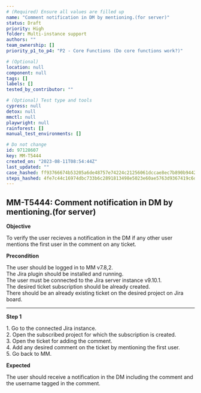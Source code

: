 ```yaml
---
# (Required) Ensure all values are filled up
name: "Comment notification in DM by mentioning.(for server)"
status: Draft
priority: High
folder: Multi-instance support
authors: ""
team_ownership: []
priority_p1_to_p4: "P2 - Core Functions (Do core functions work?)"

# (Optional)
location: null
component: null
tags: []
labels: []
tested_by_contributor: ""

# (Optional) Test type and tools
cypress: null
detox: null
mmctl: null
playwright: null
rainforest: []
manual_test_environments: []

# Do not change
id: 97128607
key: MM-T5444
created_on: "2023-08-11T08:54:44Z"
last_updated: ""
case_hashed: ff93766674b53205a6de48757e74224c21256061dccae8ec7b890b9442decc163ed77840547c12d0b5e5e03550e06977
steps_hashed: 4fe7c44c16974dbc733b6c2891813498e5023e60ae5763d9367419c6d6352d1d08a039937c1e0dbbd557ffb2bd23d90b
---
```


<!-- (Auto-generated) Based on frontmatter's "key" and "name" -->

## MM-T5444: Comment notification in DM by mentioning.(for server)

**Objective**

To verify the user recieves a notification in the DM if any other user mentions the first user in the comment on any ticket.

**Precondition**

The user should be logged in to MM v7.8,2.\
The Jira plugin should be installed and running.\
The user must be connected to the Jira server instance v9.10.1.\
The desired ticket subscription should be already created.\
There should be an already existing ticket on the desired project on Jira board.

---

**Step 1**

1\. Go to the connected Jira instance.\
2\. Open the subscribed project for which the subscription is created.\
3\. Open the ticket for adding the comment.\
4\. Add any desired comment on the ticket by mentioning the first user.\
5\. Go back to MM.

**Expected**

The user should receive a notification in the DM including the comment and the username tagged in the comment.

